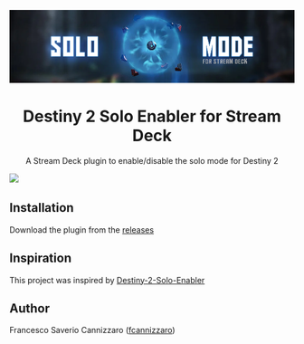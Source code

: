 <p align="center">
  <img width="600" src="https://github.com/fcannizzaro/com.destiny.solo.enabler/blob/main/media/header.png?raw=true">
    <h1 align="center">Destiny 2 Solo Enabler for Stream Deck</h1>
    <p  align="center">A Stream Deck plugin to enable/disable the solo mode for Destiny 2</p>
    <img src="https://github.com/fcannizzaro/com.destiny.solo.enabler/actions/workflows/publish-plugin-package.yaml/badge.svg">
</p>

## Installation

Download the plugin from the [releases](https://github.com/fcannizzaro/com.destiny.solo.enabler/releases/latest)
<!--
 or from below:
[comment]: <>  [![download](https://github.com/fcannizzaro/com.destiny.solo.enabler/blob/main/media/download.png?raw=true)](https://apps.elgato.com/plugins/com.destiny.solo.enabler)
-->

## Inspiration
This project was inspired by [Destiny-2-Solo-Enabler](https://github.com/DrNoLife/Destiny-2-Solo-Enabler)

## Author

Francesco Saverio Cannizzaro ([fcannizzaro](https://github.com/fcannizzaro))
